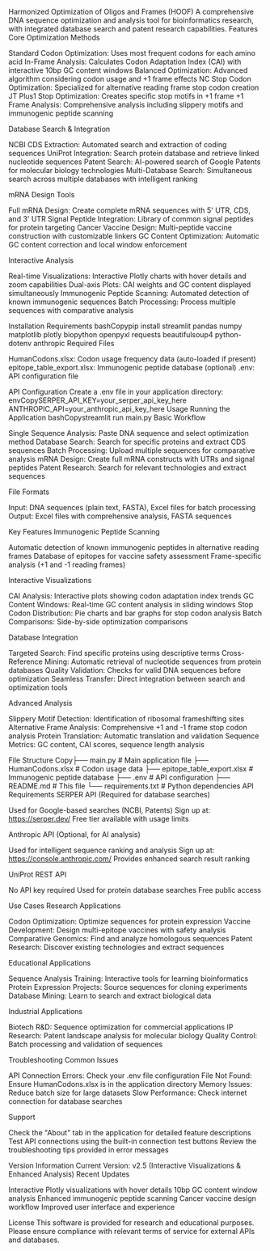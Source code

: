 Harmonized Optimization of Oligos and Frames (HOOF)
A comprehensive DNA sequence optimization and analysis tool for bioinformatics research, with integrated database search and patent research capabilities.
Features
Core Optimization Methods

Standard Codon Optimization: Uses most frequent codons for each amino acid
In-Frame Analysis: Calculates Codon Adaptation Index (CAI) with interactive 10bp GC content windows
Balanced Optimization: Advanced algorithm considering codon usage and +1 frame effects
NC Stop Codon Optimization: Specialized for alternative reading frame stop codon creation
JT Plus1 Stop Optimization: Creates specific stop motifs in +1 frame
+1 Frame Analysis: Comprehensive analysis including slippery motifs and immunogenic peptide scanning

Database Search & Integration

NCBI CDS Extraction: Automated search and extraction of coding sequences
UniProt Integration: Search protein database and retrieve linked nucleotide sequences
Patent Search: AI-powered search of Google Patents for molecular biology technologies
Multi-Database Search: Simultaneous search across multiple databases with intelligent ranking

mRNA Design Tools

Full mRNA Design: Create complete mRNA sequences with 5' UTR, CDS, and 3' UTR
Signal Peptide Integration: Library of common signal peptides for protein targeting
Cancer Vaccine Design: Multi-peptide vaccine construction with customizable linkers
GC Content Optimization: Automatic GC content correction and local window enforcement

Interactive Analysis

Real-time Visualizations: Interactive Plotly charts with hover details and zoom capabilities
Dual-axis Plots: CAI weights and GC content displayed simultaneously
Immunogenic Peptide Scanning: Automated detection of known immunogenic sequences
Batch Processing: Process multiple sequences with comparative analysis

Installation
Requirements
bashCopypip install streamlit pandas numpy matplotlib plotly biopython openpyxl requests beautifulsoup4 python-dotenv anthropic
Required Files

HumanCodons.xlsx: Codon usage frequency data (auto-loaded if present)
epitope_table_export.xlsx: Immunogenic peptide database (optional)
.env: API configuration file

API Configuration
Create a .env file in your application directory:
envCopySERPER_API_KEY=your_serper_api_key_here
ANTHROPIC_API=your_anthropic_api_key_here
Usage
Running the Application
bashCopystreamlit run main.py
Basic Workflow

Single Sequence Analysis: Paste DNA sequence and select optimization method
Database Search: Search for specific proteins and extract CDS sequences
Batch Processing: Upload multiple sequences for comparative analysis
mRNA Design: Create full mRNA constructs with UTRs and signal peptides
Patent Research: Search for relevant technologies and extract sequences

File Formats

Input: DNA sequences (plain text, FASTA), Excel files for batch processing
Output: Excel files with comprehensive analysis, FASTA sequences

Key Features
Immunogenic Peptide Scanning

Automatic detection of known immunogenic peptides in alternative reading frames
Database of epitopes for vaccine safety assessment
Frame-specific analysis (+1 and -1 reading frames)

Interactive Visualizations

CAI Analysis: Interactive plots showing codon adaptation index trends
GC Content Windows: Real-time GC content analysis in sliding windows
Stop Codon Distribution: Pie charts and bar graphs for stop codon analysis
Batch Comparisons: Side-by-side optimization comparisons

Database Integration

Targeted Search: Find specific proteins using descriptive terms
Cross-Reference Mining: Automatic retrieval of nucleotide sequences from protein databases
Quality Validation: Checks for valid DNA sequences before optimization
Seamless Transfer: Direct integration between search and optimization tools

Advanced Analysis

Slippery Motif Detection: Identification of ribosomal frameshifting sites
Alternative Frame Analysis: Comprehensive +1 and -1 frame stop codon analysis
Protein Translation: Automatic translation and validation
Sequence Metrics: GC content, CAI scores, sequence length analysis

File Structure
Copy├── main.py                          # Main application file
├── HumanCodons.xlsx                 # Codon usage data
├── epitope_table_export.xlsx        # Immunogenic peptide database
├── .env                             # API configuration
├── README.md                        # This file
└── requirements.txt                 # Python dependencies
API Requirements
SERPER API (Required for database searches)

Used for Google-based searches (NCBI, Patents)
Sign up at: https://serper.dev/
Free tier available with usage limits

Anthropic API (Optional, for AI analysis)

Used for intelligent sequence ranking and analysis
Sign up at: https://console.anthropic.com/
Provides enhanced search result ranking

UniProt REST API

No API key required
Used for protein database searches
Free public access

Use Cases
Research Applications

Codon Optimization: Optimize sequences for protein expression
Vaccine Development: Design multi-epitope vaccines with safety analysis
Comparative Genomics: Find and analyze homologous sequences
Patent Research: Discover existing technologies and extract sequences

Educational Applications

Sequence Analysis Training: Interactive tools for learning bioinformatics
Protein Expression Projects: Source sequences for cloning experiments
Database Mining: Learn to search and extract biological data

Industrial Applications

Biotech R&D: Sequence optimization for commercial applications
IP Research: Patent landscape analysis for molecular biology
Quality Control: Batch processing and validation of sequences

Troubleshooting
Common Issues

API Connection Errors: Check your .env file configuration
File Not Found: Ensure HumanCodons.xlsx is in the application directory
Memory Issues: Reduce batch size for large datasets
Slow Performance: Check internet connection for database searches

Support

Check the "About" tab in the application for detailed feature descriptions
Test API connections using the built-in connection test buttons
Review the troubleshooting tips provided in error messages

Version Information
Current Version: v2.5 (Interactive Visualizations & Enhanced Analysis)
Recent Updates

Interactive Plotly visualizations with hover details
10bp GC content window analysis
Enhanced immunogenic peptide scanning
Cancer vaccine design workflow
Improved user interface and experience

License
This software is provided for research and educational purposes. Please ensure compliance with relevant terms of service for external APIs and databases.

